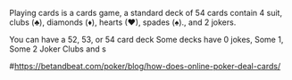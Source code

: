 Playing cards is a cards game, a standard deck of 54 cards contain 4 suit, clubs (♣), diamonds (♦), hearts (♥), spades (♠)., and 2 jokers.



You can have a 52, 53, or 54 card deck
Some decks have 0 jokes, Some 1, Some 2 Joker 
Clubs and s 




#https://betandbeat.com/poker/blog/how-does-online-poker-deal-cards/
